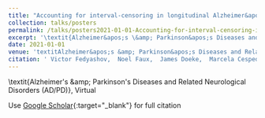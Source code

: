 ```yaml
---
title: "Accounting for interval-censoring in longitudinal Alzheimer&apos;s datasets improves survival modelling"
collection: talks/posters
permalink: /talks/posters2021-01-01-Accounting-for-interval-censoring-in-longitudinal-Alzheimers-datasets-improves-survival-modelling
excerpt: '\textit{Alzheimer&apos;s \&amp; Parkinson&apos;s Diseases and Related Neurological Disorders (AD/PD)}, Virtual'
date: 2021-01-01
venue: 'textitAlzheimer&apos;s &amp; Parkinson&apos;s Diseases and Related Neurological Disorders (AD/PD), Virtual'
citation: ' Victor Fedyashov,  Noel Faux,  James Doeke,  Marcela Cespedes,  Annalisa Swan,  Benjamin Goudey, &quot;Accounting for interval-censoring in longitudinal Alzheimer&amp;apos;s datasets improves survival modelling.&quot; textitAlzheimer&amp;apos;s &amp;amp; Parkinson&amp;apos;s Diseases and Related Neurological Disorders (AD/PD), Virtual, 2021.'
---
```

\textit{Alzheimer&apos;s \&amp; Parkinson&apos;s Diseases and Related Neurological Disorders (AD/PD)}, Virtual

Use [Google Scholar](https://scholar.google.com/scholar?q=Accounting+for+interval+censoring+in+longitudinal+Alzheimer&#x27;s+datasets+improves+survival+modelling){:target="_blank"} for full citation